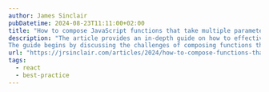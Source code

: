 ```yaml
---
author: James Sinclair
pubDatetime: 2024-08-23T11:11:00+02:00
title: "How to compose JavaScript functions that take multiple parameters (the epic guide)"
description: "The article provides an in-depth guide on how to effectively compose functions in JavaScript that accept multiple parameters. It explores techniques such as function wrapping, partial application, and currying, which can simplify the handling of functions with multiple parameters.
The guide begins by discussing the challenges of composing functions that require multiple arguments and offers solutions like wrapping functions to accept arrays of arguments. It then delves into partial application, where you pre-apply some arguments to a function, creating a new function with fewer parameters. This approach is particularly useful for customizing functions and creating more reusable code. Currying is another technique covered, allowing you to transform functions into a series of unary (single-argument) functions, further simplifying their composition."
url: "https://jrsinclair.com/articles/2024/how-to-compose-functions-that-take-multiple-parameters-epic-guide/"
tags:
  - react
  - best-practice
---
```

